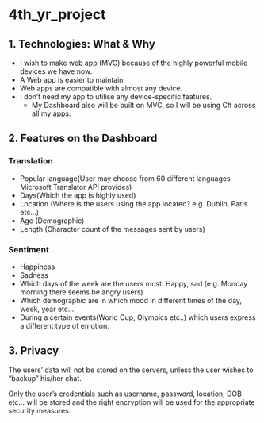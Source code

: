 # 4th_yr_project
## 1. Technologies: What & Why
   * I wish to make web app (MVC) because of the highly powerful mobile devices we have now.
   * A Web app is easier to maintain.
   * Web apps are compatible with almost any device.
   * I don’t need my app to utilise any device-specific features.
     * My Dashboard also will be built on MVC, so I will be using C# across all my apps.
## 2. Features on the Dashboard
### Translation	
* Popular language(User may choose from 60 different languages Microsoft Translator API provides)	 
* Days(Which the app is highly used)	
* Location (Where is the users using the app located? e.g. Dublin, Paris etc…)
* Age (Demographic)
* Length (Character count of the messages sent by users)

### Sentiment
* Happiness
* Sadness
* Which days of the week are the users most: Happy, sad (e.g. Monday morning there seems be angry users)
* Which demographic are in which mood in different times of the day, week, year etc…
* During a certain events(World Cup, Olympics etc..) which users express a different type of emotion.

## 3. Privacy
The users’ data will not be stored on the servers, unless the user wishes to “backup” his/her chat.

Only the user’s credentials such as username, password, location, DOB etc… will be stored and the right encryption will be used for the 		appropriate 	security measures.